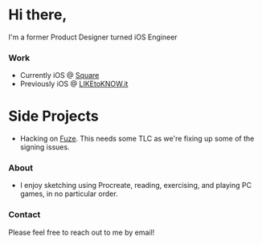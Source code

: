 # Hi there,
I'm a former Product Designer turned iOS Engineer

### Work
- Currently iOS @ [Square](https://squareup.com)
- Previously iOS @ [LIKEtoKNOW.it](https://apps.apple.com/us/app/liketoknow-it/id1154027990)

# Side Projects
- Hacking on [Fuze](https://www.getfuze.app). This needs some TLC as we're fixing up some of the signing issues.

### About
- I enjoy sketching using Procreate, reading, exercising, and playing PC games, in no particular order.

### Contact
Please feel free to reach out to me by email!
